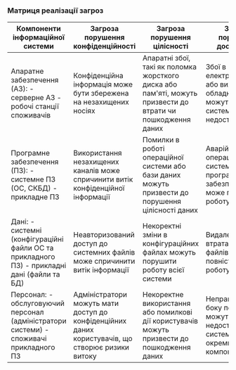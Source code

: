 ### Матриця реалізації загроз

| Компоненти інформаційної системи                                                               | Загроза порушення конфіденційності                                | Загроза порушення цілісності                              | Загроза порушення доступності                             |
|------------------------------------------------------------------------------------------------|------------------------------------------------------------------|----------------------------------------------------------|----------------------------------------------------------|
| Апаратне забезпечення (АЗ): - серверне АЗ - робочі станції споживачів                           | Конфіденційна інформація може бути збережена на незахищених носіях | Апаратні збої, такі як поломка жорсткого диска або пам'яті, можуть призвести до втрати чи пошкодження даних | Збої в електропостачанні або вихід з ладу обладнання можуть зробити систему недоступною |
| Програмне забезпечення (ПЗ): - системне ПЗ (ОС, СКБД) - прикладне ПЗ                           | Використання незахищених каналів може спричинити витік конфіденційної інформації | Помилки в роботі операційної системи або бази даних можуть призвести до порушення цілісності даних | Аварійний збій операційної системи або програмного забезпечення може призупинити роботу програми |
| Дані: - системні (конфігураційні файли ОС та прикладного ПЗ) - прикладні дані (файли та БД)    | Неавторизований доступ до системних файлів може спричинити витік інформації | Некоректні зміни в конфігураційних файлах можуть порушити роботу всієї системи | Видалення або втрата системних файлів може повністю зупинити роботу системи |
| Персонал: - обслуговуючий персонал (адміністратори системи) - споживачі прикладного ПЗ          | Адміністратори можуть мати доступ до конфіденційних даних користувачів, що створює ризики витоку | Некоректне використання або помилкові дії користувачів можуть призвести до пошкодження даних | Неправильні дії з боку персоналу можуть викликати недоступність системи або її окремих компонентів |
